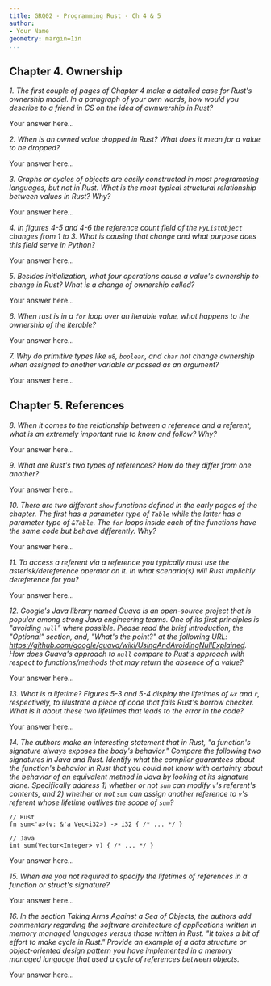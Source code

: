 ```yaml
---
title: GRQ02 - Programming Rust - Ch 4 & 5
author: 
- Your Name
geometry: margin=1in
...
```


## Chapter 4. Ownership

*1. The first couple of pages of Chapter 4 make a detailed case for Rust's ownership model. In a paragraph of your own words, how would you describe to a friend in CS on the idea of ownwership in Rust?*

Your answer here...

*2. When is an owned value dropped in Rust? What does it mean for a value to be dropped?*

Your answer here...

*3. Graphs or cycles of objects are easily constructed in most programming languages, but not in Rust. What is the most typical structural relationship between values in Rust? Why?*

Your answer here...

*4. In figures 4-5 and 4-6 the reference count field of the `PyListObject` changes from 1 to 3. What is causing that change and what purpose does this field serve in Python?*

Your answer here...

*5. Besides initialization, what four operations cause a value's ownership to change in Rust? What is a change of ownership called?*

Your answer here...

*6. When rust is in a `for` loop over an iterable value, what happens to the ownership of the iterable?*

Your answer here...

*7. Why do primitive types like `u8`, `boolean`, and `char` not change ownership when assigned to another variable or passed as an argument?*

Your answer here...

## Chapter 5. References

*8. When it comes to the relationship between a reference and a referent, what is an extremely important rule to know and follow? Why?*

Your answer here...

*9. What are Rust's two types of references? How do they differ from one another?*

Your answer here...

*10. There are two different `show` functions defined in the early pages of the chapter. The first has a parameter type of `Table` while the latter has a parameter type of `&Table`. The `for` loops inside each of the functions have the same code but behave differently. Why?*

Your answer here...

*11. To access a referent via a reference you typically must use the asterisk/dereference operator on it. In what scenario(s) will Rust implicitly dereference for you?*

Your answer here...

*12. Google's Java library named Guava is an open-source project that is popular among strong Java engineering teams. One of its first principles is "avoiding `null`" where possible. Please read the brief introduction, the "Optional" section, and, "What's the point?" at the following URL: <https://github.com/google/guava/wiki/UsingAndAvoidingNullExplained>. How does Guava's approach to `null` compare to Rust's approach with respect to functions/methods that may return the absence of a value?*

Your answer here...

*13. What is a _lifetime_? Figures 5-3 and 5-4 display the lifetimes of `&x` and `r`, respectively, to illustrate a piece of code that fails Rust's borrow checker. What is it about these two lifetimes that leads to the error in the code?*

Your answer here...

*14. The authors make an interesting statement that in Rust, "a function's signature always exposes the body's behavior." Compare the following two signatures in Java and Rust. Identify what the compiler _guarantees_ about the function's behavior in Rust that you _could not know with certainty_ about the behavior of an equivalent method in Java by looking at its signature alone. Specifically address 1) whether or not `sum` can modify `v`'s referent's contents, and 2) whether or not `sum` can assign another reference to `v`'s referent whose lifetime outlives the scope of `sum`?*

    // Rust
    fn sum<'a>(v: &'a Vec<i32>) -> i32 { /* ... */ }

    // Java
    int sum(Vector<Integer> v) { /* ... */ }

Your answer here...

*15. When are you _not_ required to specify the lifetimes of references in a function or struct's signature?*

Your answer here...

*16. In the section _Taking Arms Against a Sea of Objects_, the authors add commentary regarding the software architecture of applications written in memory managed languages versus those written in Rust. "It takes a bit of effort to make cycle in Rust." Provide an example of a data structure or object-oriented design pattern you have implemented in a memory managed language that used a cycle of references between objects.*

Your answer here...
